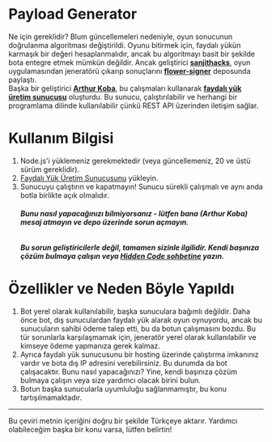 
# Payload Generator

Ne için gereklidir? Blum güncellemeleri nedeniyle, oyun sonucunun doğrulanma algoritması değiştirildi. Oyunu bitirmek için, faydalı yükün karmaşık bir değeri hesaplanmalıdır, ancak bu algoritmayı basit bir şekilde bota entegre etmek mümkün değildir. Ancak geliştirici **[sanjithacks](https://github.com/sanjithacks)**, oyun uygulamasından jeneratörü çıkarıp sonuçlarını **[flower-signer](https://github.com/sanjithacks/flower-signer)** deposunda paylaştı.  
Başka bir geliştirici **[Arthur Koba](https://github.com/ArthurKoba)**, bu çalışmaları kullanarak **[faydalı yük üretim sunucusu](https://github.com/KobaProduction/BlumPayloadGenerator)** oluşturdu. Bu sunucu, çalıştırılabilir ve herhangi bir programlama dilinde kullanılabilir çünkü REST API üzerinden iletişim sağlar.

# Kullanım Bilgisi

1. Node.js'i yüklemeniz gerekmektedir (veya güncellemeniz, 20 ve üstü sürüm gereklidir).
2. [Faydalı Yük Üretim Sunucusunu](https://github.com/KobaProduction/BlumPayloadGenerator) yükleyin.
3. Sunucuyu çalıştırın ve kapatmayın! Sunucu sürekli çalışmalı ve aynı anda botla birlikte açık olmalıdır.  
   ###### **Bunu nasıl yapacağınızı bilmiyorsanız - lütfen bana (Arthur Koba) mesaj atmayın ve depo üzerinde sorun açmayın.**  
   ###### **Bu sorun geliştiricilerle değil, tamamen sizinle ilgilidir. Kendi başınıza çözüm bulmaya çalışın veya [Hidden Code sohbetine](https://t.me/hidden_codding_chat/16053) yazın.**

# Özellikler ve Neden Böyle Yapıldı

1. Bot yerel olarak kullanılabilir, başka sunuculara bağımlı değildir. Daha önce bot, dış sunuculardan faydalı yük alarak oyun oynuyordu, ancak bu sunucuların sahibi ödeme talep etti, bu da botun çalışmasını bozdu. Bu tür sorunlarla karşılaşmamak için, jeneratör yerel olarak kullanılabilir ve kimseye ödeme yapmanıza gerek kalmaz.
2. Ayrıca faydalı yük sunucusunu bir hosting üzerinde çalıştırma imkanınız vardır ve bota dış IP adresini verebilirsiniz. Bu durumda da bot çalışacaktır. Bunu nasıl yapacağınızı? Yine, kendi başınıza çözüm bulmaya çalışın veya size yardımcı olacak birini bulun.
3. Botun başka sunucularla uyumluluğu sağlanmamıştır, bu konu tartışılmamaktadır.

--- 

Bu çeviri metnin içeriğini doğru bir şekilde Türkçeye aktarır. Yardımcı olabileceğim başka bir konu varsa, lütfen belirtin!